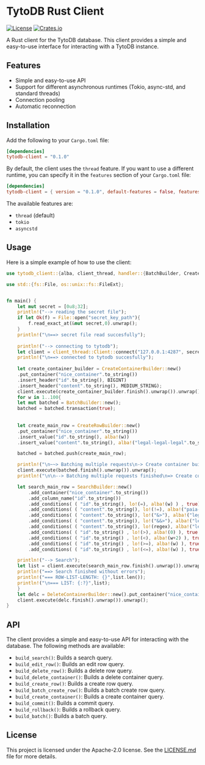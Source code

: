# TytoDB Rust Client

[![License](https://img.shields.io/badge/license-Apache--2.0-blue.svg)](https://opensource.org/licenses/Apache-2.0)
[![Crates.io](https://img.shields.io/crates/v/tytodb-client.svg)](https://crates.io/crates/tytodb-client)

A Rust client for the TytoDB database. This client provides a simple and easy-to-use interface for interacting with a TytoDB instance.

## Features

*   Simple and easy-to-use API
*   Support for different asynchronous runtimes (Tokio, async-std, and standard threads)
*   Connection pooling
*   Automatic reconnection

## Installation

Add the following to your `Cargo.toml` file:

```toml
[dependencies]
tytodb-client = "0.1.0"
```

By default, the client uses the `thread` feature. If you want to use a different runtime, you can specify it in the `features` section of your `Cargo.toml` file:

```toml
[dependencies]
tytodb-client = { version = "0.1.0", default-features = false, features = ["tokio"] }
```

The available features are:

*   `thread` (default)
*   `tokio`
*   `asyncstd`

## Usage

Here is a simple example of how to use the client:

```rust
use tytodb_client::{alba, client_thread, handler::{BatchBuilder, CreateContainerBuilder, CreateRowBuilder, DeleteContainerBuilder, SearchBuilder}, lo, logical_operators::LogicalOperator, ToAlbaAlbaTypes, BIGINT, MEDIUM_STRING};

use std::{fs::File, os::unix::fs::FileExt};


fn main() {
    let mut secret = [0u8;32];
    println!("--> reading the secret file");
    if let Ok(f) = File::open("secret_key_path"){
        f.read_exact_at(&mut secret,0).unwrap();
    }
    println!("\n==> secret file read succesfully");
    
    println!("--> connecting to tytodb");
    let client = client_thread::Client::connect("127.0.0.1:4287", secret).unwrap();
    println!("\n==> connected to tytodb succesfully");   
    
    let create_container_builder = CreateContainerBuilder::new()
    .put_container("nice_container".to_string())
    .insert_header("id".to_string(), BIGINT)
    .insert_header("content".to_string(), MEDIUM_STRING);
    client.execute(create_container_builder.finish().unwrap()).unwrap();
    for w in 1..100{
    let mut batched = BatchBuilder::new();
    batched = batched.transaction(true);
    
    
    let create_main_row = CreateRowBuilder::new()
    .put_container("nice_container".to_string())
    .insert_value("id".to_string(), alba!(w))
    .insert_value("content".to_string(), alba!("legal-legal-legal".to_string()));

    batched = batched.push(create_main_row);

    println!("\n~~> Batching multiple requests\n-> Create container builder\n-> Create main row");
    client.execute(batched.finish().unwrap()).unwrap();
    println!("\n\n--> Batching multiple requests finished\n=> Create container builder finished\n=> Create main row finished\n\n\n");

    let search_main_row = SearchBuilder::new()
        .add_container("nice_container".to_string())
        .add_column_name("id".to_string())
        .add_conditions( ( "id".to_string(), lo!(=), alba!(w) ) , true)
        .add_conditions( ( "content".to_string(), lo!(!=), alba!("paia-paia".to_string()) ), true)
        .add_conditions( ( "content".to_string(), lo!("&>"), alba!("legal-legal-legal".to_string()) ), true)
        .add_conditions( ( "content".to_string(), lo!("&&>"), alba!("legal-legal-legal".to_string()) ), true)
        .add_conditions( ( "content".to_string(), lo!(regex), alba!("legal-legal-legal".to_string()) ), true)
        .add_conditions( ( "id".to_string() , lo!(>), alba!(0) ), true )
        .add_conditions( ( "id".to_string() , lo!(<), alba!(w+2) ), true )
        .add_conditions( ( "id".to_string() , lo!(>=), alba!(w) ), true )
        .add_conditions( ( "id".to_string() , lo!(<=), alba!(w) ), true );

    println!("--> Search");
    let list = client.execute(search_main_row.finish().unwrap()).unwrap().row_list;
    println!("==> Search finished without errors");
    println!("=== ROW-LIST-LENGTH: {}",list.len());
    println!("\n=== LIST: {:?}",list);
    }
    let delc = DeleteContainerBuilder::new().put_container("nice_container".to_string());
    client.execute(delc.finish().unwrap()).unwrap();
}

```

## API

The client provides a simple and easy-to-use API for interacting with the database. The following methods are available:

*   `build_search()`: Builds a search query.
*   `build_edit_row()`: Builds an edit row query.
*   `build_delete_row()`: Builds a delete row query.
*   `build_delete_container()`: Builds a delete container query.
*   `build_create_row()`: Builds a create row query.
*   `build_batch_create_row()`: Builds a batch create row query.
*   `build_create_container()`: Builds a create container query.
*   `build_commit()`: Builds a commit query.
*   `build_rollback()`: Builds a rollback query.
*   `build_batch()`: Builds a batch query.

## License

This project is licensed under the Apache-2.0 license. See the [LICENSE.md](LICENSE.md) file for more details.
